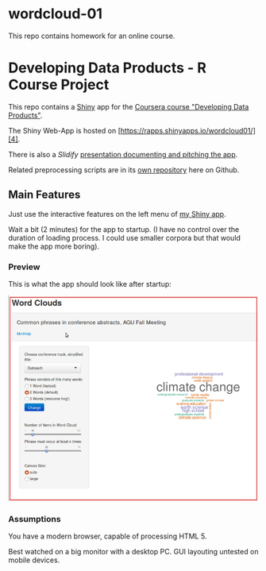 # wordcloud-01

This repo contains homework for an online course.

# Developing Data Products - R Course Project

This repo contains a [Shiny][5] app for the [Coursera course "Developing Data Products"][1].

The Shiny Web-App is hosted on [https://rapps.shinyapps.io/wordcloud01/][4].

There is also a _Slidify_ [presentation documenting and pitching the app][3].

Related preprocessing scripts are in its [own repository](https://github.com/knbknb/R_text_mining) here on Github.

## Main Features

Just use the interactive features on the left menu of [my Shiny app](https://rapps.shinyapps.io/wordcloud01/).

Wait a bit (2 minutes) for the app to startup. (I have no control over the duration of loading process. I could use smaller corpora but that would make the app more boring).

### Preview

This is what the app should look like after startup:

![preview of shinyapp](img/Selection_279-wordclouds01.png)

### Assumptions

You have a modern browser, capable of processing HTML 5.

Best watched on a big monitor with a desktop PC. GUI layouting untested on mobile devices.

[1]: http://datasciencespecialization.github.io/ddp/
[2]: http://rpubs.com/thoughtfulbloke/25103
[3]: https://github.com/knbknb/wordcloud-01-pitch
[4]: https://rapps.shinyapps.io/wordcloud01/
[5]: http://shiny.rstudio.com/
